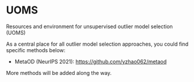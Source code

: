 # UOMS
Resources and environment for unsupervised outlier model selection (UOMS)

As a central place for all outlier model selection approaches, you could find specific methods below:

- MetaOD (NeurIPS 2021): https://github.com/yzhao062/metaod

More methods will be added along the way.

